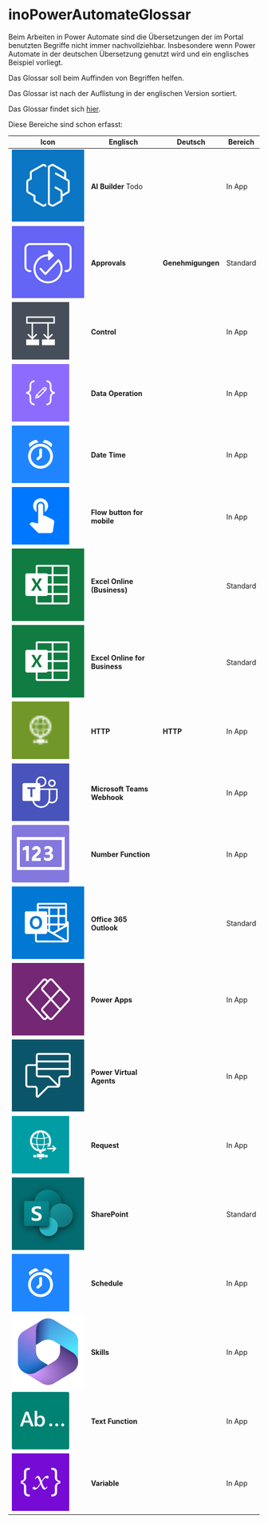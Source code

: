 # inoPowerAutomateGlossar

Beim Arbeiten in Power Automate sind die Übersetzungen der im Portal benutzten Begriffe nicht immer nachvollziehbar. Insbesondere wenn Power Automate in der deutschen Übersetzung genutzt wird und ein englisches Beispiel vorliegt.

Das Glossar soll beim Auffinden von Begriffen helfen. 

Das Glossar ist nach der Auflistung in der englischen Version sortiert.

Das Glossar findet sich [hier](/PowerAutomateGlossar.md).

Diese Bereiche sind schon erfasst:

| Icon | Englisch | Deutsch | Bereich |
| --- | --- | --- | --- |
| ![alt text](/sources/aiBuilderNew.51dbdb6b.png "AI Builder") | **AI Builder** Todo| | In App |
| ![alt text](/sources/approval_icon.png "Approvals") | **Approvals** | **Genehmigungen** | Standard |
| ![alt text](/sources/condition.4c34404e.png "Controls") | **Control** | | In App |
| ![alt text](/sources/dataoperationedit.2c8a4d5e.png "Data Operation") | **Data Operation**     |  | In App |
| ![alt text](/sources/datetime.6adce4c8.png "Date Tim") | **Date Time** |  | In App |
| ![alt text](/sources/button.c0d4736c.png "Flow button for mobil") | **Flow button for mobile** |  | In App |
| ![alt text](/sources/excel_icon.png "Excel Online (Business)") | **Excel Online (Business)** |  | Standard |
| ![alt text](/sources/excel_icon.png "Excel Online for Business") | **Excel Online  for Business** |  | Standard |
| ![alt text](/sources/http.a0aaded8.png "HTTP") | **HTTP** | **HTTP** | In App |
| ![alt text](/sources/teams.dd2b07cb.png "Microsoft Teams Webhook") | **Microsoft Teams Webhook** |  | In App|
| ![alt text](/sources/numberfunctions.31ce8522.png "Number Function") | **Number Function** |  | In App | 
| ![alt text](/sources/outlook_icon.png "Office 365 Outlook") | **Office 365 Outlook** |  | Standard |
| ![alt text](/sources/PowerApps2.05e0cdd0.png "Power Apps") | **Power Apps** |  | In App |
| ![alt text](/sources/PowerVirtualAgents2.c357140b.png "Power Virtual Agents") | **Power Virtual Agents** |  | In App |
| ![alt text](/sources/request.1cff129c.png "Request") | **Request** |  | In App |
| ![alt text](/sources/sharepointonline2.3946a5b5.png "SharePoint") | **SharePoint** |  | Standard |
| ![alt text](/sources/datetime.6adce4c8.png "Schedule") | **Schedule** |  | In App |
| ![alt text](/sources/Skills.4cd3778f.png "Skills") | **Skills** |  | In App |
| ![alt text](/sources/textfunctions.46a2303c.png "Text Function") | **Text Function** |  | In App |
| ![alt text](/sources/variables.e1611a86.png "Variable")  | **Variable** |  | In App |


